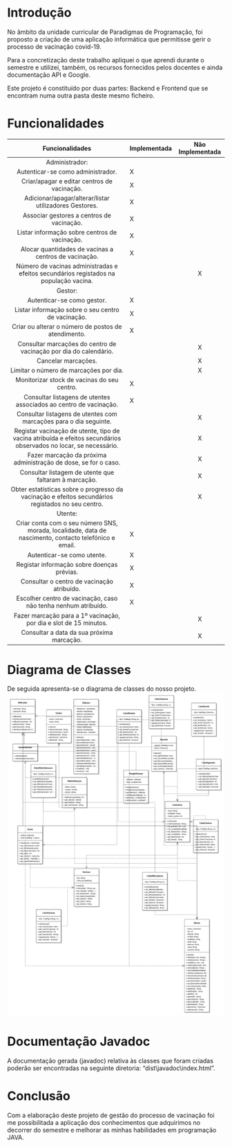 # <a name="_toc8179"></a>Introdução 
No âmbito da unidade curricular de Paradigmas de Programação, foi proposto a criação de uma aplicação informática que permitisse gerir o processo de vacinação covid-19.  

Para a concretização deste trabalho apliquei o que aprendi durante o semestre e utilizei, também, os recursos fornecidos pelos docentes e ainda documentação API e Google.

Este projeto é constituído por duas partes: Backend e Frontend que se encontram numa outra pasta deste mesmo ficheiro.


# <a name="_toc8180"></a>Funcionalidades 

|Funcionalidades |Implementada |Não Implementada |
| :-: | - | :-: |
|Administrador: | | |
|Autenticar-se como administrador. |X | |
|Criar/apagar e editar centros de vacinação. |X | |
|Adicionar/apagar/alterar/listar utilizadores Gestores. |X | |
|Associar gestores a centros de vacinação. |X | |
|Listar informação sobre centros de vacinação. |X | |
|Alocar quantidades de vacinas a centros de vacinação. |X  | |
|Número de vacinas administradas e efeitos secundários registados na população vacina. | |X  |
|Gestor: | | |
|Autenticar-se como gestor. |X | |
|Listar informação sobre o seu centro de vacinação. |X | |
|Criar ou alterar o número de postos de atendimento. |X | |
|Consultar marcações do centro de vacinação por dia do calendário. | |X |
|Cancelar marcações. | |X |
|Limitar o número de marcações por dia. | |X |
|Monitorizar stock de vacinas do seu centro. |X | |
|Consultar listagens de utentes associados ao centro de vacinação. |X | |
|Consultar listagens de utentes com marcações para o dia seguinte. | |X |
|Registar vacinação de utente, tipo de vacina atribuída e efeitos secundários observados no locar, se necessário. | |X |
|Fazer marcação da próxima administração de dose, se for o caso. | |X |
|Consultar listagem de utente que faltaram à marcação. | |X |
|Obter estatísticas sobre o progresso da vacinação e efeitos secundários registados no seu centro. | |X |
|Utente: | | |
|Criar conta com o seu número SNS, morada, localidade, data de nascimento, contacto telefónico e email. |X | |
|Autenticar-se como utente. |X | |
|Registar informação sobre doenças prévias. |X | |
|Consultar o centro de vacinação atribuído. |X | |
|Escolher centro de vacinação, caso não tenha nenhum atribuído. |X | |
|Fazer marcação para a 1º vacinação, por dia e slot de 15 minutos. | |X |
|Consultar a data da sua próxima marcação. | |X |


# <a name="_toc8181"></a>Diagrama de Classes 
De seguida apresenta-se o diagrama de classes do nosso projeto. 
<img src="DiagramaClasses.png">


# <a name="_toc8182"></a>Documentação Javadoc 
A documentação gerada (javadoc) relativa às classes que foram criadas poderão ser encontradas na seguinte diretoria: “dist\javadoc\index.html”. 


# <a name="_toc8183"></a>Conclusão  
Com a elaboração deste projeto de gestão do processo de vacinação foi me possibilitada a aplicação dos conhecimentos que adquirimos no decorrer do semestre e melhorar as minhas habilidades em programação JAVA. 
